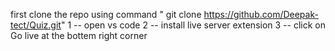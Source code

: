 first clone the repo using command " git clone https://github.com/Deepak-tect/Quiz.git"
1 -- open vs code 
2 -- install live server extension
3 -- click on Go live at the bottem right corner  
